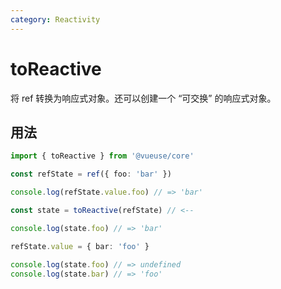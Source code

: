 ```yaml
---
category: Reactivity
---
```


# toReactive

将 ref 转换为响应式对象。还可以创建一个 “可交换” 的响应式对象。

## 用法

```ts
import { toReactive } from '@vueuse/core'

const refState = ref({ foo: 'bar' })

console.log(refState.value.foo) // => 'bar'

const state = toReactive(refState) // <--

console.log(state.foo) // => 'bar'

refState.value = { bar: 'foo' }

console.log(state.foo) // => undefined
console.log(state.bar) // => 'foo'
```
